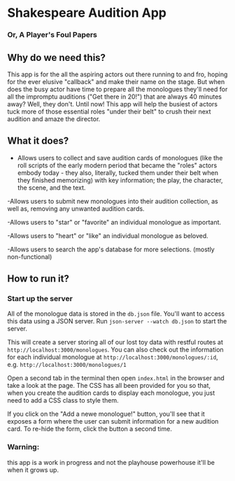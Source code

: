 # Shakespeare Audition App
### Or, A Player's Foul Papers 

## Why do we need this?

This app is for the all the aspiring actors out there running to and fro, hoping for the ever elusive "callback" and make their name on the stage. But when does the busy actor have time to prepare all the monologues they'll need for all the impromptu auditions ("Get there in 20!") that are always 40 minutes away? Well, they don't. Until now! This app will help the busiest of actors tuck more of those essential roles "under their belt" to crush their next audition and amaze the director.

## What it does?

- Allows users to collect and save audition cards of monologues (like the roll scripts of the early modern period that became the "roles" actors embody today - they also, literally, tucked them under their belt when they finished memorizing) with key information; the play, the character, the scene, and the text.

-Allows users to submit new monologues into their audition collection, as well as, removing any unwanted audition cards.

-Allows users to "star" or "favorite" an individual monologue as important.

-Allows users to "heart" or "like" an individual monologue as beloved.

-Allows users to search the app's database for more selections. (mostly non-functional)



## How to run it?

### Start up the server

All of the monologue data is stored in the `db.json` file. You'll want to access this data using a JSON server. Run `json-server --watch db.json` to start the server.

[live-server]:
  https://marketplace.visualstudio.com/items?itemName=ritwickdey.LiveServer
[live-server settings]:
  https://gist.github.com/ihollander/cc5f36c6447d15dea6a16f68d82aacf7

This will create a server storing all of our lost toy data with restful routes at `http://localhost:3000/monologues`. You can also check out the information for each individual monologue at `http://localhost:3000/monologues/:id`, e.g. `http://localhost:3000/monologues/1`

Open a second tab in the terminal then open `index.html` in the browser and take a look at the page. The CSS has all been provided for you so that, when you create the audition cards to display each monologue, you just need to add a CSS class to style them.

If you click on the "Add a newe monologue!" button, you'll see that it exposes a form where the user can submit information for a new audition card. To re-hide the form, click the button a second time.

### Warning:
this app is a work in progress and not the playhouse powerhouse it'll be when it grows up.
